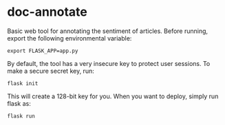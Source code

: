 # doc-annotate
Basic web tool for annotating the sentiment of articles. Before running, export the following environmental variable:
```
export FLASK_APP=app.py
```
By default, the tool has a very insecure key to protect user sessions. To make a secure secret key, run:
```
flask init
```
This will create a 128-bit key for you. When you want to deploy, simply run flask as:
```
flask run
```